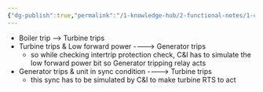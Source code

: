```yaml
---
{"dg-publish":true,"permalink":"/1-knowledge-hub/2-functional-notes/1-career-notes/3-tstps-kaniha-technical-notes/a-protection-interlocks-and-control-logic-systems/intertrip-protection-check/","noteIcon":""}
---
```


- Boiler trip --> Turbine trips
- Turbine trips & Low forward power  ----> Generator trips
	-  so while checking intertrip protection check, C&I has to simulate the low forward power bit so Generator tripping relay acts
- Generator trips & unit in sync condition ----> Turbine trips
	- this sync has to be simulated by C&I to make turbine RTS to act